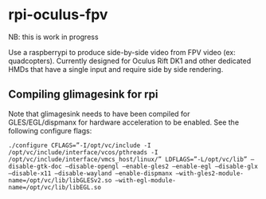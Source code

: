 # rpi-oculus-fpv

NB: this is work in progress

Use a raspberrypi to produce side-by-side video from FPV video (ex: quadcopters). Currently designed for Oculus Rift DK1 and other dedicated HMDs that have a single input and require side by side rendering.

## Compiling glimagesink for rpi

Note that glimagesink needs to have been compiled for GLES/EGL/dispmanx for hardware acceleration to be enabled. See the following configure flags:

```
./configure CFLAGS=”-I/opt/vc/include -I /opt/vc/include/interface/vcos/pthreads -I /opt/vc/include/interface/vmcs_host/linux/” LDFLAGS=”-L/opt/vc/lib” –disable-gtk-doc –disable-opengl –enable-gles2 –enable-egl –disable-glx –disable-x11 –disable-wayland –enable-dispmanx –with-gles2-module-name=/opt/vc/lib/libGLESv2.so –with-egl-module-name=/opt/vc/lib/libEGL.so
```
